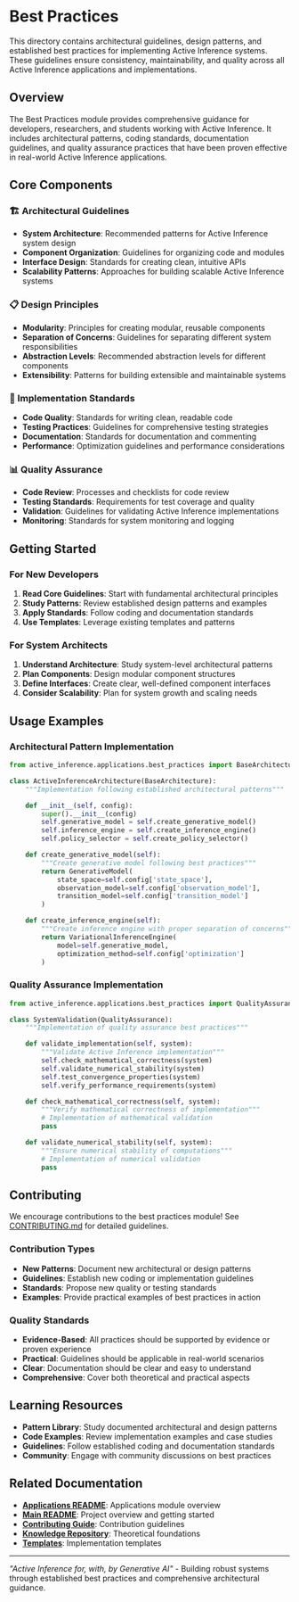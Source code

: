 # Best Practices

This directory contains architectural guidelines, design patterns, and established best practices for implementing Active Inference systems. These guidelines ensure consistency, maintainability, and quality across all Active Inference applications and implementations.

## Overview

The Best Practices module provides comprehensive guidance for developers, researchers, and students working with Active Inference. It includes architectural patterns, coding standards, documentation guidelines, and quality assurance practices that have been proven effective in real-world Active Inference applications.

## Core Components

### 🏗️ Architectural Guidelines
- **System Architecture**: Recommended patterns for Active Inference system design
- **Component Organization**: Guidelines for organizing code and modules
- **Interface Design**: Standards for creating clean, intuitive APIs
- **Scalability Patterns**: Approaches for building scalable Active Inference systems

### 📋 Design Principles
- **Modularity**: Principles for creating modular, reusable components
- **Separation of Concerns**: Guidelines for separating different system responsibilities
- **Abstraction Levels**: Recommended abstraction levels for different components
- **Extensibility**: Patterns for building extensible and maintainable systems

### 🔧 Implementation Standards
- **Code Quality**: Standards for writing clean, readable code
- **Testing Practices**: Guidelines for comprehensive testing strategies
- **Documentation**: Standards for documentation and commenting
- **Performance**: Optimization guidelines and performance considerations

### 📊 Quality Assurance
- **Code Review**: Processes and checklists for code review
- **Testing Standards**: Requirements for test coverage and quality
- **Validation**: Guidelines for validating Active Inference implementations
- **Monitoring**: Standards for system monitoring and logging

## Getting Started

### For New Developers
1. **Read Core Guidelines**: Start with fundamental architectural principles
2. **Study Patterns**: Review established design patterns and examples
3. **Apply Standards**: Follow coding and documentation standards
4. **Use Templates**: Leverage existing templates and patterns

### For System Architects
1. **Understand Architecture**: Study system-level architectural patterns
2. **Plan Components**: Design modular component structures
3. **Define Interfaces**: Create clear, well-defined component interfaces
4. **Consider Scalability**: Plan for system growth and scaling needs

## Usage Examples

### Architectural Pattern Implementation
```python
from active_inference.applications.best_practices import BaseArchitecture

class ActiveInferenceArchitecture(BaseArchitecture):
    """Implementation following established architectural patterns"""

    def __init__(self, config):
        super().__init__(config)
        self.generative_model = self.create_generative_model()
        self.inference_engine = self.create_inference_engine()
        self.policy_selector = self.create_policy_selector()

    def create_generative_model(self):
        """Create generative model following best practices"""
        return GenerativeModel(
            state_space=self.config['state_space'],
            observation_model=self.config['observation_model'],
            transition_model=self.config['transition_model']
        )

    def create_inference_engine(self):
        """Create inference engine with proper separation of concerns"""
        return VariationalInferenceEngine(
            model=self.generative_model,
            optimization_method=self.config['optimization']
        )
```

### Quality Assurance Implementation
```python
from active_inference.applications.best_practices import QualityAssurance

class SystemValidation(QualityAssurance):
    """Implementation of quality assurance best practices"""

    def validate_implementation(self, system):
        """Validate Active Inference implementation"""
        self.check_mathematical_correctness(system)
        self.validate_numerical_stability(system)
        self.test_convergence_properties(system)
        self.verify_performance_requirements(system)

    def check_mathematical_correctness(self, system):
        """Verify mathematical correctness of implementation"""
        # Implementation of mathematical validation
        pass

    def validate_numerical_stability(self, system):
        """Ensure numerical stability of computations"""
        # Implementation of numerical validation
        pass
```

## Contributing

We encourage contributions to the best practices module! See [CONTRIBUTING.md](../../CONTRIBUTING.md) for detailed guidelines.

### Contribution Types
- **New Patterns**: Document new architectural or design patterns
- **Guidelines**: Establish new coding or implementation guidelines
- **Standards**: Propose new quality or testing standards
- **Examples**: Provide practical examples of best practices in action

### Quality Standards
- **Evidence-Based**: All practices should be supported by evidence or proven experience
- **Practical**: Guidelines should be applicable in real-world scenarios
- **Clear**: Documentation should be clear and easy to understand
- **Comprehensive**: Cover both theoretical and practical aspects

## Learning Resources

- **Pattern Library**: Study documented architectural and design patterns
- **Code Examples**: Review implementation examples and case studies
- **Guidelines**: Follow established coding and documentation standards
- **Community**: Engage with community discussions on best practices

## Related Documentation

- **[Applications README](../README.md)**: Applications module overview
- **[Main README](../../README.md)**: Project overview and getting started
- **[Contributing Guide](../../CONTRIBUTING.md)**: Contribution guidelines
- **[Knowledge Repository](../../knowledge/)**: Theoretical foundations
- **[Templates](../templates/)**: Implementation templates

---

*"Active Inference for, with, by Generative AI"* - Building robust systems through established best practices and comprehensive architectural guidance.



